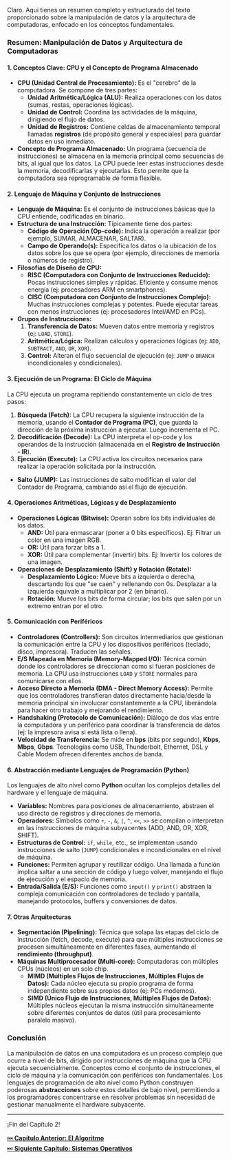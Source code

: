 Claro. Aquí tienes un resumen completo y estructurado del texto proporcionado sobre la manipulación de datos y la arquitectura de computadoras, enfocado en los conceptos fundamentales.

### **Resumen: Manipulación de Datos y Arquitectura de Computadoras**

#### **1. Conceptos Clave: CPU y el Concepto de Programa Almacenado**
*   **CPU (Unidad Central de Procesamiento):** Es el "cerebro" de la computadora. Se compone de tres partes:
    *   **Unidad Aritmética/Lógica (ALU):** Realiza operaciones con los datos (sumas, restas, operaciones lógicas).
    *   **Unidad de Control:** Coordina las actividades de la máquina, dirigiendo el flujo de datos.
    *   **Unidad de Registros:** Contiene celdas de almacenamiento temporal llamadas **registros** (de propósito general y especiales) para guardar datos en uso inmediato.
*   **Concepto de Programa Almacenado:** Un programa (secuencia de instrucciones) se almacena en la memoria principal como secuencias de bits, al igual que los datos. La CPU puede leer estas instrucciones desde la memoria, decodificarlas y ejecutarlas. Esto permite que la computadora sea reprogramable de forma flexible.

#### **2. Lenguaje de Máquina y Conjunto de Instrucciones**
*   **Lenguaje de Máquina:** Es el conjunto de instrucciones básicas que la CPU entiende, codificadas en binario.
*   **Estructura de una Instrucción:** Típicamente tiene dos partes:
    *   **Código de Operación (Op-code):** Indica la operación a realizar (por ejemplo, SUMAR, ALMACENAR, SALTAR).
    *   **Campo de Operando(s):** Especifica los datos o la ubicación de los datos sobre los que se opera (por ejemplo, direcciones de memoria o números de registro).
*   **Filosofías de Diseño de CPU:**
    *   **RISC (Computadora con Conjunto de Instrucciones Reducido):** Pocas instrucciones simples y rápidas. Eficiente y consume menos energía (ej: procesadores ARM en smartphones).
    *   **CISC (Computadora con Conjunto de Instrucciones Complejo):** Muchas instrucciones complejas y potentes. Puede ejecutar tareas con menos instrucciones (ej: procesadores Intel/AMD en PCs).
*   **Grupos de Instrucciones:**
    1.  **Transferencia de Datos:** Mueven datos entre memoria y registros (ej: `LOAD`, `STORE`).
    2.  **Aritmética/Lógica:** Realizan cálculos y operaciones lógicas (ej: `ADD`, `SUBTRACT`, `AND`, `OR`, `XOR`).
    3.  **Control:** Alteran el flujo secuencial de ejecución (ej: `JUMP` o `BRANCH` incondicionales y condicionales).

#### **3. Ejecución de un Programa: El Ciclo de Máquina**
La CPU ejecuta un programa repitiendo constantemente un ciclo de tres pasos:
1.  **Búsqueda (Fetch):** La CPU recupera la siguiente instrucción de la memoria, usando el **Contador de Programa (PC)**, que guarda la dirección de la próxima instrucción a ejecutar. Luego incrementa el PC.
2.  **Decodificación (Decode):** La CPU interpreta el op-code y los operandos de la instrucción (almacenada en el **Registro de Instrucción - IR**).
3.  **Ejecución (Execute):** La CPU activa los circuitos necesarios para realizar la operación solicitada por la instrucción.
*   **Salto (JUMP):** Las instrucciones de salto modifican el valor del Contador de Programa, cambiando así el flujo de ejecución.

#### **4. Operaciones Aritméticas, Lógicas y de Desplazamiento**
*   **Operaciones Lógicas (Bitwise):** Operan sobre los bits individuales de los datos.
    *   **AND:** Útil para enmascarar (poner a 0 bits específicos). Ej: Filtrar un color en una imagen RGB.
    *   **OR:** Útil para forzar bits a 1.
    *   **XOR:** Útil para complementar (invertir) bits. Ej: Invertir los colores de una imagen.
*   **Operaciones de Desplazamiento (Shift) y Rotación (Rotate):**
    *   **Desplazamiento Lógico:** Mueve bits a izquierda o derecha, descartando los que "se caen" y rellenando con 0s. Desplazar a la izquierda equivale a multiplicar por 2 (en binario).
    *   **Rotación:** Mueve los bits de forma circular; los bits que salen por un extremo entran por el otro.

#### **5. Comunicación con Periféricos**
*   **Controladores (Controllers):** Son circuitos intermediarios que gestionan la comunicación entre la CPU y los dispositivos periféricos (teclado, disco, impresora). Traducen las señales.
*   **E/S Mapeada en Memoria (Memory-Mapped I/O):** Técnica común donde los controladores se direccionan como si fueran posiciones de memoria. La CPU usa instrucciones `LOAD` y `STORE` normales para comunicarse con ellos.
*   **Acceso Directo a Memoria (DMA - Direct Memory Access):** Permite que los controladores transfieran datos directamente hacia/desde la memoria principal sin involucrar constantemente a la CPU, liberándola para hacer otro trabajo y mejorando el rendimiento.
*   **Handshaking (Protocolo de Comunicación):** Diálogo de dos vías entre la computadora y un periférico para coordinar la transferencia de datos (ej: la impresora avisa si está lista o llena).
*   **Velocidad de Transferencia:** Se mide en **bps** (bits por segundo), **Kbps**, **Mbps**, **Gbps**. Tecnologías como USB, Thunderbolt, Ethernet, DSL y Cable Modem ofrecen diferentes anchos de banda.

#### **6. Abstracción mediante Lenguajes de Programación (Python)**
Los lenguajes de alto nivel como **Python** ocultan los complejos detalles del hardware y el lenguaje de máquina.
*   **Variables:** Nombres para posiciones de almacenamiento, abstraen el uso directo de registros y direcciones de memoria.
*   **Operadores:** Símbolos como `+`, `-`, `&`, `|`, `^`, `<<`, `>>` se compilan o interpretan en las instrucciones de máquina subyacentes (ADD, AND, OR, XOR, SHIFT).
*   **Estructuras de Control:** `if`, `while`, etc., se implementan usando instrucciones de salto (`JUMP`) condicionales e incondicionales en el nivel de máquina.
*   **Funciones:** Permiten agrupar y reutilizar código. Una llamada a función implica saltar a una sección de código y luego volver, manejando el flujo de ejecución y el espacio de memoria.
*   **Entrada/Salida (E/S):** Funciones como `input()` y `print()` abstraen la compleja comunicación con controladores de teclado y pantalla, manejando protocolos, buffers y conversiones de datos.

#### **7. Otras Arquitecturas**
*   **Segmentación (Pipelining):** Técnica que solapa las etapas del ciclo de instrucción (fetch, decode, execute) para que múltiples instrucciones se procesen simultáneamente en diferentes fases, aumentando el **rendimiento (throughput)**.
*   **Máquinas Multiprocesador (Multi-core):** Computadoras con múltiples CPUs (núcleos) en un solo chip.
    *   **MIMD (Múltiples Flujos de Instrucciones, Múltiples Flujos de Datos):** Cada núcleo ejecuta su propio programa de forma independiente sobre sus propios datos (ej: PCs modernos).
    *   **SIMD (Único Flujo de Instrucciones, Múltiples Flujos de Datos):** Múltiples núcleos ejecutan la misma instrucción simultáneamente sobre diferentes conjuntos de datos (útil para procesamiento paralelo masivo).

### **Conclusión**
La manipulación de datos en una computadora es un proceso complejo que ocurre a nivel de bits, dirigido por instrucciones de máquina que la CPU ejecuta secuencialmente. Conceptos como el conjunto de instrucciones, el ciclo de máquina y la comunicación con periféricos son fundamentales. Los lenguajes de programación de alto nivel como Python construyen poderosas **abstracciones** sobre estos detalles de bajo nivel, permitiendo a los programadores concentrarse en resolver problemas sin necesidad de gestionar manualmente el hardware subyacente.

---

¡Fin del Capítulo 2!

[⏮️ **Capítulo Anterior: El Algoritmo**](tema1.md)  
[⏭️ **Siguiente Capítulo: Sistemas Operativos**](tema3.md)